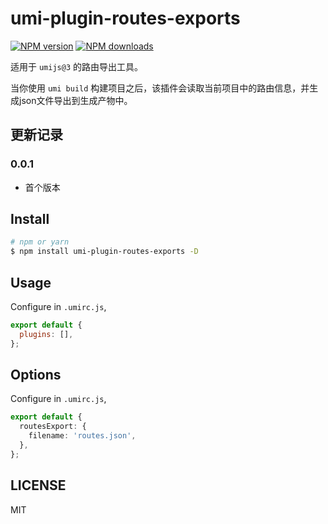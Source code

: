 # umi-plugin-routes-exports

[![NPM version](https://img.shields.io/npm/v/umi-plugin-routes-exports.svg?style=flat)](https://npmjs.org/package/umi-plugin-routes-exports) [![NPM downloads](http://img.shields.io/npm/dm/umi-plugin-routes-exports.svg?style=flat)](https://npmjs.org/package/umi-plugin-routes-exports)

适用于 `umijs@3` 的路由导出工具。

当你使用 `umi build` 构建项目之后，该插件会读取当前项目中的路由信息，并生成json文件导出到生成产物中。

## 更新记录

### 0.0.1

- 首个版本

## Install

```bash
# npm or yarn
$ npm install umi-plugin-routes-exports -D
```

## Usage

Configure in `.umirc.js`,

```js
export default {
  plugins: [],
};
```

## Options

Configure in `.umirc.js`,

```typescript
export default {
  routesExport: {
    filename: 'routes.json',
  },
};
```

## LICENSE

MIT
